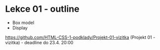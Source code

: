 # Lekce 01 - outline
- Box model 
- Display

https://github.com/HTML-CSS-1-podklady/Projekt-01-vizitka (Projekt 01 - vizitka) - deadline do 23.4. 20:00
